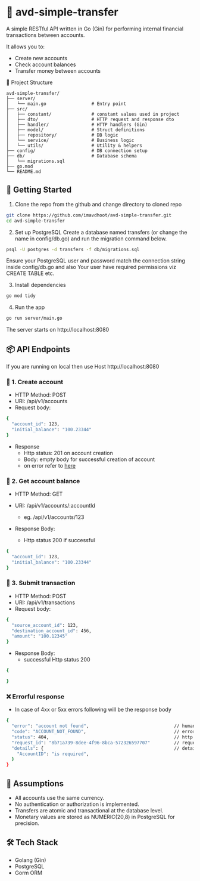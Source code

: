 # 💸 avd-simple-transfer
A simple RESTful API written in Go (Gin) for performing internal financial transactions between accounts.

It allows you to:
 - Create new accounts
 - Check account balances
 - Transfer money between accounts

📁 Project Structure
```
avd-simple-transfer/
├── server/
│   └── main.go                 # Entry point
├── src/
│   ├── constant/               # constant values used in project
│   ├── dto/                    # HTTP request and response dto
│   ├── handler/                # HTTP handlers (Gin)
│   ├── model/                  # Struct definitions
│   ├── repository/             # DB logic
│   └── service/                # Business logic
│   └── utils/                  # Utility & helpers
├── config/                     # DB connection setup
├── db/                         # Database schema
│   └── migrations.sql
├── go.mod
└── README.md
```

## 🚀 Getting Started
1. Clone the repo from the github and change directory to cloned repo
```bash
git clone https://github.com/imavdhoot/avd-simple-transfer.git
cd avd-simple-transfer
```
2. Set up PostgreSQL
Create a database named transfers (or change the name in config/db.go) and run the migration command below.
```bash
psql -U postgres -d transfers -f db/migrations.sql
```
Ensure your PostgreSQL user and password match the connection string inside config/db.go and also
Your user have required permissions viz CREATE TABLE etc.

3. Install dependencies
```bash
go mod tidy
```
4. Run the app
```bash
go run server/main.go
```
The server starts on http://localhost:8080

## 📦 API Endpoints
If you are running on local then use Host http://localhost:8080
### 📗 1. Create account
- HTTP Method: POST
- URI: /api/v1/accounts
- Request body:
```bash
{
  "account_id": 123,
  "initial_balance": "100.23344"
}
```
- Response
  - Http status: 201 on account creation
  - Body: empty body for successful creation of account
  - on error refer to [here](#️errorful-response)

### 📘 2. Get account balance
- HTTP Method: GET
- URI: /api/v1/accounts/:accountId
  - eg. /api/v1/accounts/123

- Response Body: 
  - Http status 200 if successful
```bash
{
  "account_id": 123,
  "initial_balance": "100.23344"
}
```
### 💸 3. Submit transaction
- HTTP Method: POST
- URI: /api/v1/transactions
- Request body:
```bash
{
  "source_account_id": 123,
  "destination_account_id": 456,
  "amount": "100.12345"
}
```
- Response Body: 
  - successful Http status 200
```bash
{

}
```

### <a name="errorful-response"></a> ❌ Errorful response
- In case of 4xx or 5xx errors following will be the response body
```bash
{
  "error": "account not found",                                // human readble error message
  "code": "ACCOUNT_NOT_FOUND",                                 // error code for tracing
  "status": 404,                                               // http status depending on type of error occurred
  "request_id": "8b71a739-8dee-4f96-8bca-572326597707"         // request_id
  "details": {                                                 // details
    "AccountID": "is required",
  }
}
```

## 🔐 Assumptions
- All accounts use the same currency.
- No authentication or authorization is implemented.
- Transfers are atomic and transactional at the database level.
- Monetary values are stored as NUMERIC(20,8) in PostgreSQL for precision.

## 🛠️ Tech Stack
- Golang (Gin)
- PostgreSQL
- Gorm ORM